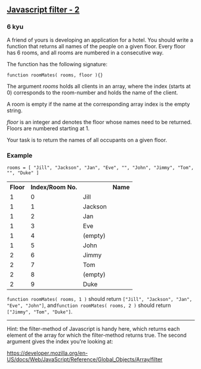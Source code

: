 <h2><a href=https://www.codewars.com/kata/5262fa26875ed24a3e000029/train/javascript target="_blank">Javascript filter - 2</a></h2><h3>6 kyu</h3><p>A friend of yours is developing an application for a hotel. You should write a function that returns all names of the people on a given floor. Every floor has 6 rooms, and all rooms are numbered in a consecutive way.</p><p>The function has the following signature:</p><pre><code>function roomMates( rooms, floor ){}</code></pre><p>The argument <em>rooms</em> holds all clients in an array, where the index (starts at 0) corresponds to the room-number and holds the name of the client.</p><p>A room is empty if the name at the corresponding array index is the empty string.</p><p><em>floor</em> is an integer and denotes the floor whose names need to be returned. Floors are numbered starting at 1.</p><p>Your task is to return the names of all occupants on a given floor.</p><h3 id="example">Example</h3><pre><code>rooms = [ "Jill", "Jackson", "Jan", "Eve", "", "John", "Jimmy", "Tom", "", "Duke" ]</code></pre><table style="width:100%">  <tbody><tr>    <th>Floor</th>    <th>Index/Room No.</th><th>    </th><th>Name</th>  </tr>  <tr>    <td>1</td>    <td>0</td>    <td>Jill</td>  </tr>  <tr>    <td>1</td>    <td>1</td>    <td>Jackson</td>  </tr>  <tr>    <td>1</td>    <td>2</td>    <td>Jan</td>  </tr>  <tr>    <td>1</td>    <td>3</td>    <td>Eve</td>  </tr>  <tr>    <td>1</td>    <td>4</td>    <td>(empty)</td>  </tr>  <tr>    <td>1</td>    <td>5</td>    <td>John</td>  </tr>    <tr>    <td>2</td>    <td>6</td>    <td>Jimmy</td>  </tr>    <tr>    <td>2</td>    <td>7</td>    <td>Tom</td>  </tr>    <tr>    <td>2</td>    <td>8</td>    <td>(empty)</td>  </tr>  <tr>    <td>2</td>    <td>9</td>    <td>Duke</td>  </tr></tbody></table><p><code>function roomMates( rooms, 1 )</code> should return <code>["Jill", "Jackson", "Jan", "Eve", "John"]</code>, and<code>function roomMates( rooms, 2 )</code> should return <code>["Jimmy", "Tom", "Duke"]</code>.</p><hr><p>Hint: the filter-method of Javascript is handy here, which returns each element of the array for which the filter-method returns true. The second argument gives the index you're looking at:</p><p><a href="https://developer.mozilla.org/en-US/docs/Web/JavaScript/Reference/Global_Objects/Array/filter" data-turbolinks="false" target="_blank">https://developer.mozilla.org/en-US/docs/Web/JavaScript/Reference/Global_Objects/Array/filter</a></p>